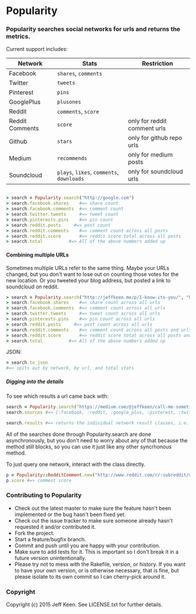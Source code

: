# Popularity

### Popularity searches social networks for urls and returns the metrics.

Current support includes: 

Network          |  Stats                           | Restriction
---------        | ------                           | ---------
Facebook         | `shares`, `comments`                                
Twitter          | `tweets`                               
Pinterest        | `pins`                               
GooglePlus       | `plusones`                                
Reddit           | `comments`, `score`
Reddit Comments  | `score`                          | only for reddit comment urls
Github           | `stars`                          | only for github repo urls     
Medium           | `recommends`                     | only for medium posts          
Soundcloud       | `plays`, `likes`, `comments`, `downloads` | only for soundcloud urls

```ruby

> search = Popularity.search("http://google.com")
> search.facebook.shares    #=> share count
> search.facebook.comments  #=> comment count
> search.twitter.tweets     #=> tweet count
> search.pinterests.pins    #=> pin count
> search.reddit.posts     #=> post count
> search.reddit.comments    #=> comment count across all posts
> search.reddit.score       #=> reddit score total across all posts
> search.total          #=> All of the above numbers added up

```

#### Combining multiple URLs 

Sometimes multiple URLs refer to the same thing. Maybe your URLs changed, but you don't want to lose out on counting those votes for the new location. Or you tweeted your blog address, but posted a link to soundcloud on reddit.

```ruby
> search = Popularity.search("http://jeffkeen.me/p/I-know-its-you/", "http://soundcloud.com/jeffkeen/i-know-its-you")
> search.facebook.shares    #=> share count across all urls
> search.facebook.comments  #=> comment count across all urls
> search.twitter.tweets     #=> tweet count across all urls
> search.pinterests.pins    #=> pin count across all urls
> search.reddit.posts     #=> post count across all urls
> search.reddit.comments    #=> comment count across all posts and urls
> search.reddit.score       #=> reddit score total across all posts and urls
> search.total          #=> All of the above numbers added up
```

JSON: 

```ruby
> search.to_json 
#=> spits out by network, by url, and total stats
```

##### Digging into the details

To see which results a url came back with: 
```ruby
search = Popularity.search("https://medium.com/@jeffkeen/call-me-sometime-64ed463c02f0")
search.sources #=> [:facebook, :reddit, :google_plus, :pinterest, :twitter, :medium]
```
```ruby
search.results #=> returns the individual network result classes, i.e. RedditPost, Medium, Soundcloud, Facebook
```

All of the searches done through Popularity.search are done asynchronously, but you don't need to worry about any of that because the method still blocks, so you can use it just like any other syncrhonous method.

To just query one network, interact with the class directly.

```ruby
p = Popularity::RedditComment.new("http://www.reddit.com/r/:subreddit/comments/:id/:name/:comment")
p.score #=> comment score
```



### Contributing to Popularity
 
* Check out the latest master to make sure the feature hasn't been implemented or the bug hasn't been fixed yet.
* Check out the issue tracker to make sure someone already hasn't requested it and/or contributed it.
* Fork the project.
* Start a feature/bugfix branch.
* Commit and push until you are happy with your contribution.
* Make sure to add tests for it. This is important so I don't break it in a future version unintentionally.
* Please try not to mess with the Rakefile, version, or history. If you want to have your own version, or is otherwise necessary, that is fine, but please isolate to its own commit so I can cherry-pick around it.

### Copyright

Copyright (c) 2015 Jeff Keen. See LICENSE.txt for
further details.

